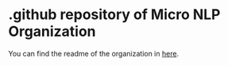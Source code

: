 # .github repository of Micro NLP Organization

You can find the readme of the organization in [here](https://github.com/Micro-NLP/.github/blob/main/profile/README.md).

